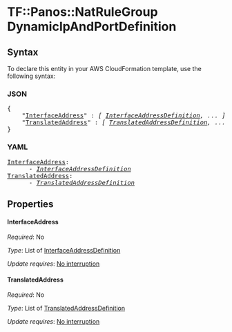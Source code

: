 # TF::Panos::NatRuleGroup DynamicIpAndPortDefinition

## Syntax

To declare this entity in your AWS CloudFormation template, use the following syntax:

### JSON

<pre>
{
    "<a href="#interfaceaddress" title="InterfaceAddress">InterfaceAddress</a>" : <i>[ <a href="interfaceaddressdefinition.md">InterfaceAddressDefinition</a>, ... ]</i>,
    "<a href="#translatedaddress" title="TranslatedAddress">TranslatedAddress</a>" : <i>[ <a href="translatedaddressdefinition.md">TranslatedAddressDefinition</a>, ... ]</i>
}
</pre>

### YAML

<pre>
<a href="#interfaceaddress" title="InterfaceAddress">InterfaceAddress</a>: <i>
      - <a href="interfaceaddressdefinition.md">InterfaceAddressDefinition</a></i>
<a href="#translatedaddress" title="TranslatedAddress">TranslatedAddress</a>: <i>
      - <a href="translatedaddressdefinition.md">TranslatedAddressDefinition</a></i>
</pre>

## Properties

#### InterfaceAddress

_Required_: No

_Type_: List of <a href="interfaceaddressdefinition.md">InterfaceAddressDefinition</a>

_Update requires_: [No interruption](https://docs.aws.amazon.com/AWSCloudFormation/latest/UserGuide/using-cfn-updating-stacks-update-behaviors.html#update-no-interrupt)

#### TranslatedAddress

_Required_: No

_Type_: List of <a href="translatedaddressdefinition.md">TranslatedAddressDefinition</a>

_Update requires_: [No interruption](https://docs.aws.amazon.com/AWSCloudFormation/latest/UserGuide/using-cfn-updating-stacks-update-behaviors.html#update-no-interrupt)

